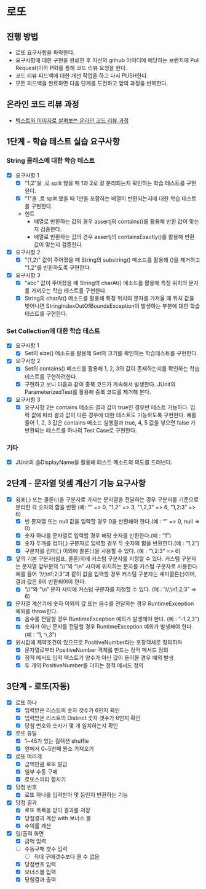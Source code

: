 # 로또
## 진행 방법
* 로또 요구사항을 파악한다.
* 요구사항에 대한 구현을 완료한 후 자신의 github 아이디에 해당하는 브랜치에 Pull Request(이하 PR)를 통해 코드 리뷰 요청을 한다.
* 코드 리뷰 피드백에 대한 개선 작업을 하고 다시 PUSH한다.
* 모든 피드백을 완료하면 다음 단계를 도전하고 앞의 과정을 반복한다.

## 온라인 코드 리뷰 과정
* [텍스트와 이미지로 살펴보는 온라인 코드 리뷰 과정](https://github.com/next-step/nextstep-docs/tree/master/codereview)

## 1단계 - 학습 테스트 실습 요구사항
### String 클래스에 대한 학습 테스트
- [x] 요구사항 1
  - [x] "1,2"을 ,로 split 했을 때 1과 2로 잘 분리되는지 확인하는 학습 테스트를 구현한다.
  - [x] "1"을 ,로 split 했을 때 1만을 포함하는 배열이 반환되는지에 대한 학습 테스트를 구현한다.
  - 힌트
    - 배열로 반환하는 값의 경우 assertj의 contains()를 활용해 반환 값이 맞는지 검증한다.
    - 배열로 반환하는 값의 경우 assertj의 containsExactly()를 활용해 반환 값이 맞는지 검증한다.
- [x] 요구사항 2
  - [x] "(1,2)" 값이 주어졌을 때 String의 substring() 메소드를 활용해 ()을 제거하고 "1,2"를 반환하도록 구현한다.
- [x] 요구사항 3
  - [x] "abc" 값이 주어졌을 때 String의 charAt() 메소드를 활용해 특정 위치의 문자를 가져오는 학습 테스트를 구현한다.
  - [x] String의 charAt() 메소드를 활용해 특정 위치의 문자를 가져올 때 위치 값을 벗어나면 StringIndexOutOfBoundsException이 발생하는 부분에 대한 학습 테스트를 구현한다.

### Set Collection에 대한 학습 테스트
- [x] 요구사항 1
  - [x] Set의 size() 메소드를 활용해 Set의 크기를 확인하는 학습테스트를 구현한다.
- [x] 요구사항 2
  - [x] Set의 contains() 메소드를 활용해 1, 2, 3의 값이 존재하는지를 확인하는 학습테스트를 구현하려한다.
  - [x] 구현하고 보니 다음과 같이 중복 코드가 계속해서 발생한다. JUnit의 ParameterizedTest를 활용해 중복 코드를 제거해 본다.
- [x] 요구사항 3
  - [x] 요구사항 2는 contains 메소드 결과 값이 true인 경우만 테스트 가능하다. 입력 값에 따라 결과 값이 다른 경우에 대한 테스트도 가능하도록 구현한다. 예를 들어 1, 2, 3 값은 contains 메소드 실행결과 true, 4, 5 값을 넣으면 false 가 반환되는 테스트를 하나의 Test Case로 구현한다.

### 기타
- [x] JUnit의 @DisplayName을 활용해 테스트 메소드의 의도를 드러낸다.

## 2단계 - 문자열 덧셈 계산기 기능 요구사항
- [x] 쉼표(,) 또는 콜론(:)을 구분자로 가지는 문자열을 전달하는 경우 구분자를 기준으로 분리한 각 숫자의 합을 반환 (예: “” => 0, "1,2" => 3, "1,2,3" => 6, “1,2:3” => 6)
  - [x] 빈 문자열 또는 null 값을 입력할 경우 0을 반환해야 한다.(예 : “” => 0, null => 0)
  - [x] 숫자 하나를 문자열로 입력할 경우 해당 숫자를 반환한다.(예 : “1”)
  - [x] 숫자 두개를 컴마(,) 구분자로 입력할 경우 두 숫자의 합을 반환한다.(예 : “1,2”)
  - [x] 구분자를 컴마(,) 이외에 콜론(:)을 사용할 수 있다. (예 : “1,2:3” => 6)
- [x] 앞의 기본 구분자(쉼표, 콜론)외에 커스텀 구분자를 지정할 수 있다. 커스텀 구분자는 문자열 앞부분의 “//”와 “\n” 사이에 위치하는 문자를 커스텀 구분자로 사용한다. 예를 들어 “//;\n1;2;3”과 같이 값을 입력할 경우 커스텀 구분자는 세미콜론(;)이며, 결과 값은 6이 반환되어야 한다.
  - [x] “//”와 “\n” 문자 사이에 커스텀 구분자를 지정할 수 있다. (예 : “//;\n1;2;3” => 6)
- [x] 문자열 계산기에 숫자 이외의 값 또는 음수를 전달하는 경우 RuntimeException 예외를 throw한다.
  - [x] 음수를 전달할 경우 RuntimeException 예외가 발생해야 한다. (예 : “-1,2,3”)
  - [x] 숫자가 아닌 문자를 전달할 경우 RuntimeException 예외가 발생해야 한다. (예 : “1,ㄱ,3”)
- [x] 원시값에 제약조건이 있으므로 PositiveNumber라는 포장객체로 정의하자
  - [x] 문자열로부터 PositiveNumber 객체를 만드는 정적 메서드 정의
  - [x] 정적 메서드 입력 텍스트가 양수가 아닌 값이 들어올 경우 예외 발생
  - [x] 두 개의 PositiveNumber를 더하는 정적 메서드 정의

## 3단계 - 로또(자동)
- [x] 로또 하나
  - [x] 입력받은 리스트의 숫자 갯수가 6인지 확인
  - [x] 입력받은 리스트의 Distinct 숫자 갯수가 6인지 확인
  - [x] 당첨 번호와 숫자가 몇 개 일치하는지 확인
- [x] 로또 유틸
  - [x] 1~45가 있는 컬렉션 shuffle
  - [x] 앞에서 0~5번째 원소 가져오기
- [x] 로또 여러개
  - [x] 금액만큼 로또 발급
  - [x] 일부 수동 구매
  - [x] 로또스끼리 합치기
- [x] 당첨 번호
  - [x] 로또 하나를 입력받아 몇 등인지 반환하는 기능
- [x] 당첨 결과
  - [x] 로또 목록을 받아 결과를 저장
  - [x] 당첨결과 계산 with 보너스 볼
  - [x] 수익률 계산
- [x] 입/출력 화면
  - [x] 금액 입력
  - [ ] 수동구매 갯수 입력
    - [ ] 최대 구매갯수보다 클 수 없음
  - [x] 당첨번호 입력
  - [x] 보너스볼 입력
  - [x] 당첨결과 출력
